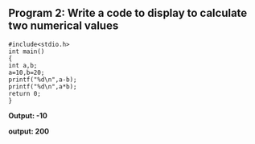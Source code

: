 ##  Program 2: Write a code to display to  calculate two numerical values 
```
#include<stdio.h>
int main() 
{
int a,b;
a=10,b=20;
printf("%d\n",a-b);
printf("%d\n",a*b);
return 0;
}
```
**Output: -10**

**output:  200**
